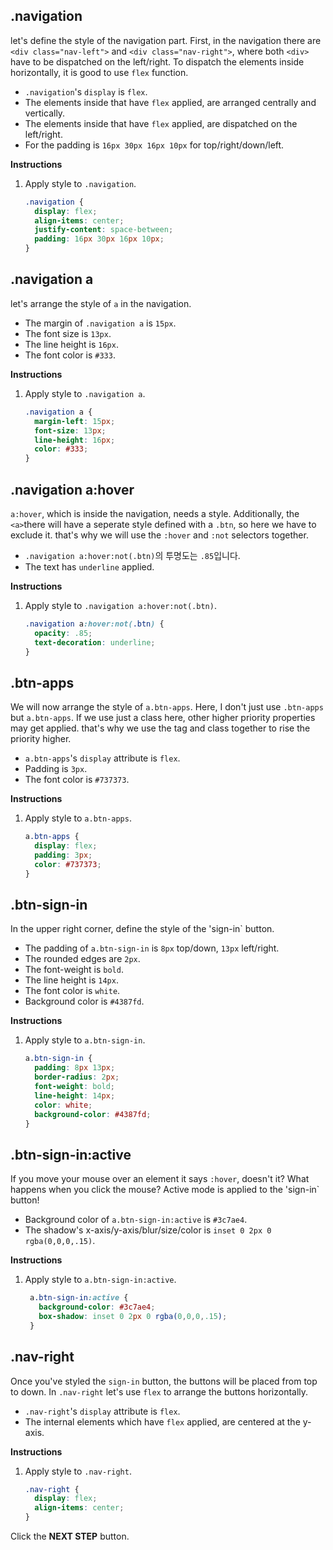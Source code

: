 ## .navigation

let's define the style of the navigation part. First, in the navigation there are `<div class="nav-left">` and `<div class="nav-right">`, where both `<div>` have to be dispatched on the left/right. To dispatch the elements inside horizontally, it is good to use `flex` function. 

* `.navigation`'s `display` is `flex`.
* The elements inside that have `flex` applied, are arranged centrally and vertically.
* The elements inside that have `flex` applied, are dispatched on the left/right.
* For the padding is `16px 30px 16px 10px` for top/right/down/left.


**Instructions**
1. Apply style to `.navigation`.
    ```css
    .navigation {
      display: flex;
      align-items: center;
      justify-content: space-between;
      padding: 16px 30px 16px 10px;
    }
    ```



## .navigation a
let's arrange the style of `a` in the navigation. 

- The margin of `.navigation a` is `15px`.
- The font size is `13px`.
- The line height is `16px`.
- The font color is `#333`.

**Instructions**

1. Apply style to `.navigation a`.
   ```css
   .navigation a {
     margin-left: 15px;
     font-size: 13px;
     line-height: 16px;
     color: #333;
   }
   ```



## .navigation a:hover
`a:hover`, which is inside the navigation, needs a style. Additionally, the  `<a>`there will have a seperate style defined with a `.btn`, so here we have to exclude it. that's why we will use the `:hover` and `:not` selectors together. 

- `.navigation a:hover:not(.btn)`의 투명도는 `.85`입니다.
- The text has `underline` applied.


**Instructions**
1. Apply style to `.navigation a:hover:not(.btn)`.
   ```css
   .navigation a:hover:not(.btn) {
     opacity: .85;
     text-decoration: underline;
   }
   ```



## .btn-apps

We will now arrange the style of `a.btn-apps`. Here, I don't just use `.btn-apps` but `a.btn-apps`. If we use just a class here, other higher priority properties may get applied. that's why we use the tag and class together to rise the priority higher. 

- `a.btn-apps`'s `display` attribute is `flex`.
- Padding is `3px`.
- The font color is `#737373`.

**Instructions**
1. Apply style to `a.btn-apps`.
   ```css
   a.btn-apps {
     display: flex;
     padding: 3px;
     color: #737373;
   }
   ```



## .btn-sign-in

In the upper right corner, define the style of the 'sign-in` button.  

- The padding of `a.btn-sign-in` is `8px` top/down, `13px` left/right.
- The rounded edges are `2px`.
- The font-weight is `bold`.
- The line height is `14px`.
- The font color is `white`.
- Background color is `#4387fd`.

**Instructions**
1. Apply style to `a.btn-sign-in`.
   ```css
   a.btn-sign-in {
     padding: 8px 13px;
     border-radius: 2px;
     font-weight: bold;
     line-height: 14px;
     color: white;
     background-color: #4387fd;
   }
   ```


## .btn-sign-in:active
If you move your mouse over an element it says `:hover`, doesn't it? What happens when you click the mouse? Active mode is applied to the 'sign-in` button!
- Background color of `a.btn-sign-in:active` is `#3c7ae4`.
- The shadow's x-axis/y-axis/blur/size/color is  `inset 0 2px 0 rgba(0,0,0,.15)`.

**Instructions**
1. Apply style to `a.btn-sign-in:active`. 
   ```css
    a.btn-sign-in:active {
      background-color: #3c7ae4;
      box-shadow: inset 0 2px 0 rgba(0,0,0,.15);
    }
   ```



## .nav-right
Once you've styled the `sign-in` button, the buttons will be placed from top to down. In `.nav-right` let's use `flex` to arrange the buttons horizontally.
- `.nav-right`'s `display` attribute is `flex`.
- The internal elements which have `flex` applied, are centered at the y-axis.

**Instructions**
1. Apply style to `.nav-right`.
   ```css
   .nav-right {
     display: flex;
     align-items: center;
   }
   ```



Click the **NEXT STEP** button.